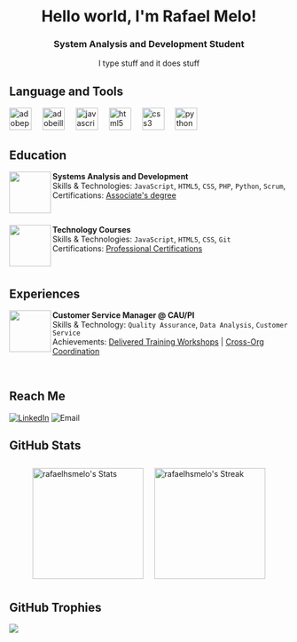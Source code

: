 <h1 align = "center"> Hello world, I'm Rafael Melo! </h1> 
<h3 align = "center"> System Analysis and Development Student </h3>
<p align = "center"> I type stuff and it does stuff </p>

## Language and Tools 
<div align="left">
  <img src="https://cdn.simpleicons.org/adobephotoshop/31A8FF" height="40" alt="adobephotoshop logo"  />
  <img width="12" />
  <img src="https://cdn.simpleicons.org/adobeillustrator/FF9A00" height="40" alt="adobeillustrator logo"  />
  <img width="12" />
  <img src="https://skillicons.dev/icons?i=js" height="40" alt="javascript logo"  />
  <img width="12" />
  <img src="https://skillicons.dev/icons?i=html" height="40" alt="html5 logo"  />
  <img width="12" />
  <img src="https://skillicons.dev/icons?i=css" height="40" alt="css3 logo"  />
  <img width="12" />
  <img src="https://skillicons.dev/icons?i=py" height="40" alt="python logo"  />
</div>

## Education

<!--Estácio-->
[<img align="left" height="75px" width="75px"
src="https://media.licdn.com/dms/image/D4D0BAQFXVD-G0bC6og/company-logo_200_200/0/1698864015822/estacio_logo?e=1730332800&v=beta&t=qbKEhodtNFvlXRIvOKdXRy_JH621IAYQt7fkN-C2HTA"/>](https://www.linkedin.com/school/estacio/)

**Systems Analysis and Development** \
Skills & Technologies: `JavaScript`, `HTML5`, `CSS`, `PHP`, `Python`, `Scrum`,\
Certifications: [Associate's degree](https://matriculas.estacio.br/graduacao/analise-desenvolvimento-sistemas)

<br/>

<!--Alura-->
[<img align="left" height="75px" width="75px"
src="https://media.licdn.com/dms/image/D4D0BAQEZkMsv5FwbDA/company-logo_200_200/0/1710187635900/aluracursos_logo?e=1730332800&v=beta&t=niRHptz_ciGxhNtVBeAwgCjB_1nQX_Qt8NdYpLPU74c"/>](https://www.linkedin.com/school/aluracursos/)

**Technology Courses** \
Skills & Technologies: `JavaScript`, `HTML5`, `CSS`, `Git`\
Certifications: [Professional Certifications](https://cursos.alura.com.br/user/rafaelhsmelo)

<br/>

## Experiences

[<img align="left" height="75px" width="75px"
src="https://media.licdn.com/dms/image/D560BAQFAh5mrV_URNw/company-logo_200_200/0/1719257164288?e=1730332800&v=beta&t=d8o7KVnigKzdSNwS9GbIlJhOph5K2p7Uf-B88EnWwWM"/>](https://www.caupi.gov.br)

**Customer Service Manager @ CAU/PI** \
Skills & Technology: `Quality Assurance`, `Data Analysis`, `Customer Service`\
Achievements: [Delivered Training Workshops](https://www.caupi.gov.br/?p=22012) |  [Cross-Org Coordination](https://www.caupi.gov.br/?p=22025)

<br/>

## Reach Me
[![LinkedIn](https://img.shields.io/badge/LinkedIn-%230077B5.svg?logo=linkedin&logoColor=white)](https://linkedin.com/in/rafaelhsmelo)
![Email](https://img.shields.io/badge/Email-EA4335?style=flat&logo=gmail&logoColor=white)

## GitHub Stats 

<div style="display: flex; justify-content: center; flex-wrap: wrap;">
    <img src="https://github-readme-stats.vercel.app/api?username=rafaelhsmelo&theme=dark&show_icons=true&hide_border=true&count_private=true" alt="rafaelhsmelo's Stats" style="height: 200px; margin: 10px;"/>
    <img src="https://github-readme-streak-stats.herokuapp.com/?user=rafaelhsmelo&theme=dark&hide_border=true" alt="rafaelhsmelo's Streak" style="height: 200px; margin: 10px;"/>
    <!-- <img src="https://github-readme-stats.vercel.app/api/top-langs/?username=rafaelhsmelo&theme=dark&show_icons=true&hide_border=true&layout=compact" alt="rafaelhsmelo's Top Languages" style="height: 200px; margin: 10px;"/> -->
</div>

## GitHub Trophies
![](https://github-profile-trophy.vercel.app/?username=rafaelhsmelo&theme=dark&no-frame=false&no-bg=true&margin-w=4)

